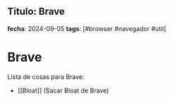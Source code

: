 ## Titulo: Brave 
**fecha**: 2024-09-05 
**tags**: [#browser #navegador #util]

# Brave

Lista de cosas para Brave:

- [[Bloat]] (Sacar Bloat de Brave)